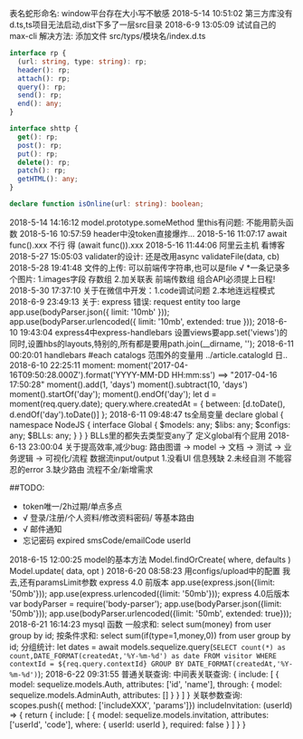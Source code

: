 表名蛇形命名: window平台存在大小写不敏感
2018-5-14 10:51:02 
  第三方库没有d.ts,ts项目无法启动,dist下多了一层src目录 2018-6-9 13:05:09 试试自己的max-cli
  解决方法: 添加文件 src/typs/模块名/index.d.ts
```typescript
interface rp {
  (url: string, type: string): rp;
  header(): rp;
  attach(): rp;
  query(): rp;
  send(): rp;
  end(): any;
}

interface shttp {
  get(): rp;
  post(): rp;
  put(): rp;
  delete(): rp;
  patch(): rp;
  getHTML(): any;
}

declare function isOnline(url: string): boolean;
```
2018-5-14 14:16:12
  model.prototype.someMethod 里this有问题: 不能用箭头函数
2018-5-16 10:57:59
  header中没token直接爆炸...
2018-5-16 11:07:17
  await func().xxx 不行 得 (await func()).xxx
2018-5-16 11:44:06
  阿里云主机 看博客
2018-5-27 15:05:03
  validater的设计: 还是改用async validateFile(data, cb)
2018-5-28 19:41:48
  文件的上传: 可以前端传字符串,也可以是file
  √ *一条记录多个图片: 1.images字段 存数组 2.加关联表 前端传数组
  组合API必须提上日程!
2018-5-30 17:37:10
  关于在微信中开发：1.code调试问题 2.本地连远程模式
2018-6-9 23:49:13
  关于: express 错误: request entity too large
  app.use(bodyParser.json({ limit: '10mb' }));
  app.use(bodyParser.urlencoded({ limit: '10mb', extended: true }));
2018-6-10 19:43:04
  express4中express-handlebars 设置views要app.set('views')的同时,设置hbs的layouts,特别的,所有都是要用path.join(__dirname, '');
  2018-6-11 00:20:01
  handlebars #each catalogs 范围外的变量用 ../article.catalogId 日..
2018-6-10 22:25:11
  moment: 
  moment('2017-04-16T09:50:28.000Z').format('YYYY-MM-DD HH:mm:ss') ==> "2017-04-16 17:50:28"
  moment().add(1, 'days')
  moment().subtract(10, 'days')
  moment().startOf('day');
  moment().endOf('day');
  let d = moment(req.query.date);
  query.where.createdAt = {
    between: [d.toDate(), d.endOf('day').toDate()]
  };
2018-6-11 09:48:47
  ts全局变量
  declare global {
    namespace NodeJS {
      interface Global {
        $models: any;
        $libs: any;
        $configs: any;
        $BLLs: any;
      }
    }
  }
BLLs里的都失去类型变any了 定义global有个屁用
2018-6-13 23:00:04
  关于提高效率,减少bug: 路由图谱 -> model -> 文档 -> 测试 -> 业务逻辑 -> 可视化/流程 数据流input/output
  1.没看UI 信息残缺
  2.未经自测 不能容忍的error
  3.缺少路由 流程不全/新增需求

##TODO:
- token唯一/2h过期/单点多点
- √ 登录/注册/个人资料/修改资料密码/ 等基本路由
- √ 邮件通知
- 忘记密码 expired smsCode/emailCode userId

2018-6-15 12:00:25
  model的基本方法
  Model.findOrCreate( where, defaults )
  Model.update( data, opt )
2018-6-20 08:58:23
  用configs/upload中的配置
  我去,还有paramsLimit参数
  express 4.0 前版本
    app.use(express.json({limit: '50mb'}));
    app.use(express.urlencoded({limit: '50mb'}));
  express 4.0后版本
    var bodyParser = require('body-parser');
    app.use(bodyParser.json({limit: '50mb'}));
    app.use(bodyParser.urlencoded({limit: '50mb', extended: true}));
2018-6-21 16:14:23
  mysql 函数
  一般求和: select sum(money) from user group by id;
  按条件求和: select sum(if(type=1,money,0)) from user group by id;
  分组统计: let dates = await models.sequelize.query(`SELECT count(*) as count,DATE_FORMAT(createdAt,'%Y-%m-%d') as date FROM visitor WHERE contextId = ${req.query.contextId} GROUP BY DATE_FORMAT(createdAt,'%Y-%m-%d')`);
2018-6-22 09:31:55
  普通关联查询:
  中间表关联查询:
  {
    include: [
      {
        model: sequelize.models.Auth,
        attributes: ['id', 'name'],
        through: {
          model: sequelize.models.AdminAuth,
          attributes: []
        }
      }
    ]
  }
  关联参数查询: scopes.push({ method: ['includeXXX', 'params']})
  includeInvitation: (userId) => {
    return {
      include: [
        {
          model: sequelize.models.invitation,
          attributes: ['userId', 'code'],
          where: {
            userId: userId
          },
          required: false
        }
      ]
    }
  }